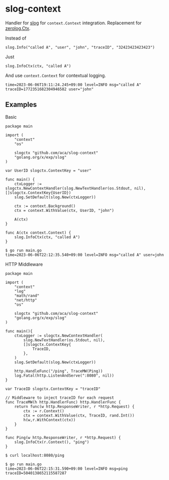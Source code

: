 # slog-context

Handler for [slog](https://pkg.go.dev/golang.org/x/exp/slog) for `context.Context` integration. Replacement for  [zerolog.Ctx](https://github.com/rs/zerolog#contextcontext-integration).

Instead of
```
slog.Info("called A", "user", "john", "traceID", "32423423423423")
```

Just 
```
slog.InfoCtx(ctx, "called A")
```

And use `context.Context` for contextual logging.
```
time=2023-06-06T19:11:24.245+09:00 level=INFO msg="called A" traceID=1772351682304946582 user="john"
```

## Examples

Basic
```
package main

import (
	"context"
	"os"

	slogctx "github.com/aca/slog-context"
	"golang.org/x/exp/slog"
)

var UserID slogctx.ContextKey = "user"

func main() {
	ctxLogger := slogctx.NewContextHandler(slog.NewTextHandler(os.Stdout, nil), []slogctx.ContextKey{UserID})
	slog.SetDefault(slog.New(ctxLogger))

	ctx := context.Background()
	ctx = context.WithValue(ctx, UserID, "john")

	A(ctx)
}

func A(ctx context.Context) {
	slog.InfoCtx(ctx, "called A")
}
```

```
$ go run main.go
time=2023-06-06T22:12:35.540+09:00 level=INFO msg="called A" user=john
```

HTTP Middleware
```
package main

import (
	"context"
	"log"
	"math/rand"
	"net/http"
	"os"

	slogctx "github.com/aca/slog-context"
	"golang.org/x/exp/slog"
)

func main(){
	ctxLogger := slogctx.NewContextHandler(
		slog.NewTextHandler(os.Stdout, nil),
		[]slogctx.ContextKey{
			TraceID,
		},
	)
	slog.SetDefault(slog.New(ctxLogger))

	http.HandleFunc("/ping", TraceMW(Ping))
	log.Fatal(http.ListenAndServe(":8080", nil))
}

var TraceID slogctx.ContextKey = "traceID"

// Middleware to inject traceID for each request
func TraceMW(h http.HandlerFunc) http.HandlerFunc {
	return func(w http.ResponseWriter, r *http.Request) {
		ctx := r.Context()
		ctx = context.WithValue(ctx, TraceID, rand.Int())
		h(w,r.WithContext(ctx))
	}
}

func Ping(w http.ResponseWriter, r *http.Request) {
	slog.InfoCtx(r.Context(), "ping")
}
```
```
$ curl localhost:8080/ping

$ go run main.go
time=2023-06-06T22:15:31.590+09:00 level=INFO msg=ping traceID=5040138652115587287
```
